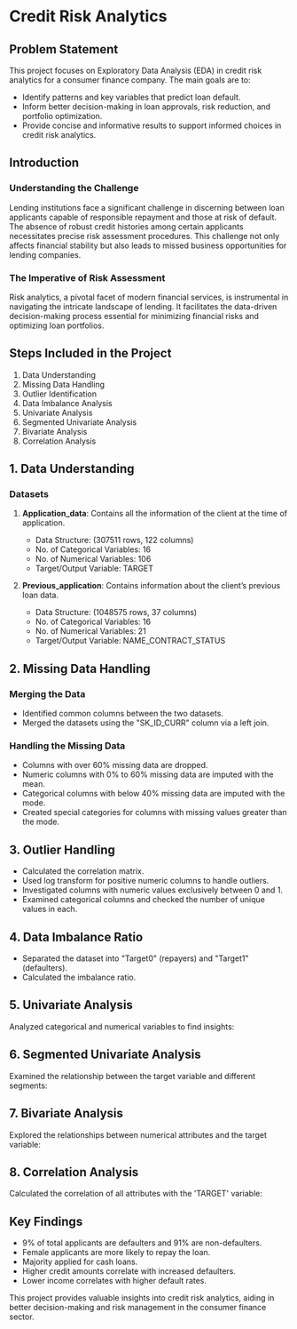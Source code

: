 # Credit Risk Analytics

## Problem Statement
This project focuses on Exploratory Data Analysis (EDA) in credit risk analytics for a consumer finance company. The main goals are to:
- Identify patterns and key variables that predict loan default.
- Inform better decision-making in loan approvals, risk reduction, and portfolio optimization.
- Provide concise and informative results to support informed choices in credit risk analytics.

## Introduction

### Understanding the Challenge
Lending institutions face a significant challenge in discerning between loan applicants capable of responsible repayment and those at risk of default. The absence of robust credit histories among certain applicants necessitates precise risk assessment procedures. This challenge not only affects financial stability but also leads to missed business opportunities for lending companies.

### The Imperative of Risk Assessment
Risk analytics, a pivotal facet of modern financial services, is instrumental in navigating the intricate landscape of lending. It facilitates the data-driven decision-making process essential for minimizing financial risks and optimizing loan portfolios.

## Steps Included in the Project
1. Data Understanding
2. Missing Data Handling
3. Outlier Identification
4. Data Imbalance Analysis
5. Univariate Analysis
6. Segmented Univariate Analysis
7. Bivariate Analysis
8. Correlation Analysis

## 1. Data Understanding
### Datasets
1. **Application_data**: Contains all the information of the client at the time of application.
   - Data Structure: (307511 rows, 122 columns)
   - No. of Categorical Variables: 16
   - No. of Numerical Variables: 106
   - Target/Output Variable: TARGET

2. **Previous_application**: Contains information about the client’s previous loan data.
   - Data Structure: (1048575 rows, 37 columns)
   - No. of Categorical Variables: 16
   - No. of Numerical Variables: 21
   - Target/Output Variable: NAME_CONTRACT_STATUS

## 2. Missing Data Handling
### Merging the Data
- Identified common columns between the two datasets.
- Merged the datasets using the "SK_ID_CURR" column via a left join.

### Handling the Missing Data
- Columns with over 60% missing data are dropped.
- Numeric columns with 0% to 60% missing data are imputed with the mean.
- Categorical columns with below 40% missing data are imputed with the mode.
- Created special categories for columns with missing values greater than the mode.

## 3. Outlier Handling
- Calculated the correlation matrix.
- Used log transform for positive numeric columns to handle outliers.
- Investigated columns with numeric values exclusively between 0 and 1.
- Examined categorical columns and checked the number of unique values in each.

## 4. Data Imbalance Ratio
- Separated the dataset into "Target0" (repayers) and "Target1" (defaulters).
- Calculated the imbalance ratio.

## 5. Univariate Analysis
Analyzed categorical and numerical variables to find insights:

## 6. Segmented Univariate Analysis
Examined the relationship between the target variable and different segments:

## 7. Bivariate Analysis
Explored the relationships between numerical attributes and the target variable:

## 8. Correlation Analysis
Calculated the correlation of all attributes with the 'TARGET' variable:

## Key Findings
- 9% of total applicants are defaulters and 91% are non-defaulters.
- Female applicants are more likely to repay the loan.
- Majority applied for cash loans.
- Higher credit amounts correlate with increased defaulters.
- Lower income correlates with higher default rates.

This project provides valuable insights into credit risk analytics, aiding in better decision-making and risk management in the consumer finance sector.
